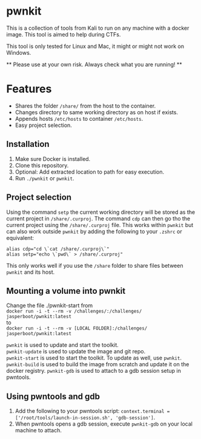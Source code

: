 # pwnkit

This is a collection of tools from Kali to run on any machine with a docker image. This tool is aimed to help during CTFs.

This tool is only tested for Linux and Mac, it might or might not work on Windows.

** Please use at your own risk. Always check what you are running! **

# Features
- Shares the folder `/share/` from the host to the container.
- Changes directory to same working directory as on host if exists.
- Appends hosts `/etc/hosts` to container `/etc/hosts`.
- Easy project selection.

## Installation
1. Make sure Docker is installed.
1. Clone this repository.
1. Optional: Add extracted location to path for easy execution.
1. Run `./pwnkit` or `pwnkit`.

## Project selection
Using the command `setp` the current working directory will be stored as the current project in `/share/.curproj`.
The command `cdp` can then go tho the current project using the `/share/.curproj` file.
This works within `pwnkit` but can also work outside `pwnkit` by adding the following to your `.zshrc` or equivalent:
```
alias cdp="cd \`cat /share/.curproj\`"
alias setp="echo \`pwd\` > /share/.curproj"
```
This only works well if you use the `/share` folder to share files between `pwnkit` and its host.

## Mounting a volume into pwnkit
Change the file ./pwnkit-start from  
```docker run -i -t --rm -v /challenges/:/challenges/ jasperboot/pwnkit:latest```  
to  
```docker run -i -t --rm -v [LOCAL FOLDER]:/challenges/ jasperboot/pwnkit:latest```

`pwnkit` is used to update and start the toolkit.  
`pwnkit-update` is used to update the image and git repo.  
`pwnkit-start` is used to start the toolkit. To update as well, use `pwnkit`.  
`pwnkit-build` is used to build the image from scratch and update it on the docker registry. 
`pwnkit-gdb` is used to attach to a gdb session setup in pwntools. 

## Using pwntools and gdb
1. Add the following to your pwntools script: ```context.terminal = ['/root/tools/launch-in-session.sh', 'gdb-session']```.
2. When pwntools opens a gdb session, execute `pwnkit-gdb` on your local machine to attach.
